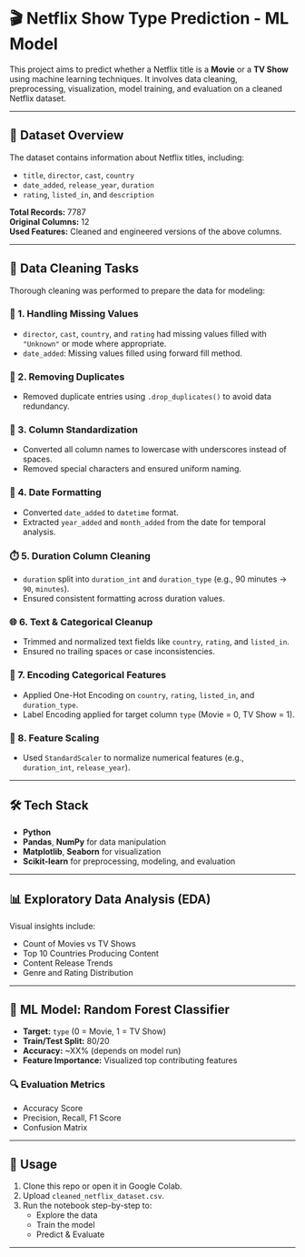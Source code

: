# 🎬 Netflix Show Type Prediction - ML Model

This project aims to predict whether a Netflix title is a **Movie** or a **TV Show** using machine learning techniques. It involves data cleaning, preprocessing, visualization, model training, and evaluation on a cleaned Netflix dataset.

---

## 📁 Dataset Overview

The dataset contains information about Netflix titles, including:
- `title`, `director`, `cast`, `country`
- `date_added`, `release_year`, `duration`
- `rating`, `listed_in`, and `description`

**Total Records:** 7787  
**Original Columns:** 12  
**Used Features:** Cleaned and engineered versions of the above columns.

---

## 🧹 Data Cleaning Tasks

Thorough cleaning was performed to prepare the data for modeling:

### 🔧 1. Handling Missing Values
- `director`, `cast`, `country`, and `rating` had missing values filled with `"Unknown"` or mode where appropriate.
- `date_added`: Missing values filled using forward fill method.

### 🔁 2. Removing Duplicates
- Removed duplicate entries using `.drop_duplicates()` to avoid data redundancy.

### 🧼 3. Column Standardization
- Converted all column names to lowercase with underscores instead of spaces.
- Removed special characters and ensured uniform naming.

### 📅 4. Date Formatting
- Converted `date_added` to `datetime` format.
- Extracted `year_added` and `month_added` from the date for temporal analysis.

### ⏱️ 5. Duration Column Cleaning
- `duration` split into `duration_int` and `duration_type` (e.g., 90 minutes → `90`, `minutes`).
- Ensured consistent formatting across duration values.

### 🌐 6. Text & Categorical Cleanup
- Trimmed and normalized text fields like `country`, `rating`, and `listed_in`.
- Ensured no trailing spaces or case inconsistencies.

### 🔣 7. Encoding Categorical Features
- Applied One-Hot Encoding on `country`, `rating`, `listed_in`, and `duration_type`.
- Label Encoding applied for target column `type` (Movie = 0, TV Show = 1).

### 📏 8. Feature Scaling
- Used `StandardScaler` to normalize numerical features (e.g., `duration_int`, `release_year`).

---

## 🛠️ Tech Stack

- **Python**
- **Pandas**, **NumPy** for data manipulation
- **Matplotlib**, **Seaborn** for visualization
- **Scikit-learn** for preprocessing, modeling, and evaluation

---

## 📊 Exploratory Data Analysis (EDA)

Visual insights include:
- Count of Movies vs TV Shows
- Top 10 Countries Producing Content
- Content Release Trends
- Genre and Rating Distribution

---

## 🤖 ML Model: Random Forest Classifier

- **Target:** `type` (0 = Movie, 1 = TV Show)
- **Train/Test Split:** 80/20
- **Accuracy:** ~XX% (depends on model run)
- **Feature Importance:** Visualized top contributing features

### 🔍 Evaluation Metrics
- Accuracy Score
- Precision, Recall, F1 Score
- Confusion Matrix

---

## 📌 Usage

1. Clone this repo or open it in Google Colab.
2. Upload `cleaned_netflix_dataset.csv`.
3. Run the notebook step-by-step to:
   - Explore the data
   - Train the model
   - Predict & Evaluate

---
